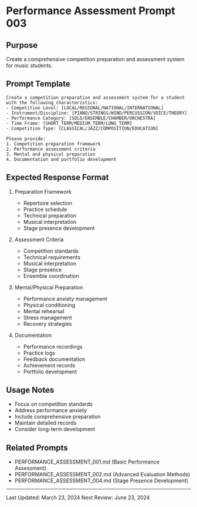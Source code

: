 # Performance Assessment Prompt 003

## Purpose
Create a comprehensive competition preparation and assessment system for music students.

## Prompt Template
```
Create a competition preparation and assessment system for a student with the following characteristics:
- Competition Level: [LOCAL/REGIONAL/NATIONAL/INTERNATIONAL]
- Instrument/Discipline: [PIANO/STRINGS/WIND/PERCUSSION/VOICE/THEORY]
- Performance Category: [SOLO/ENSEMBLE/CHAMBER/ORCHESTRA]
- Time Frame: [SHORT_TERM/MEDIUM_TERM/LONG_TERM]
- Competition Type: [CLASSICAL/JAZZ/COMPOSITION/EDUCATION]

Please provide:
1. Competition preparation framework
2. Performance assessment criteria
3. Mental and physical preparation
4. Documentation and portfolio development
```

## Expected Response Format
1. Preparation Framework
   - Repertoire selection
   - Practice schedule
   - Technical preparation
   - Musical interpretation
   - Stage presence development

2. Assessment Criteria
   - Competition standards
   - Technical requirements
   - Musical interpretation
   - Stage presence
   - Ensemble coordination

3. Mental/Physical Preparation
   - Performance anxiety management
   - Physical conditioning
   - Mental rehearsal
   - Stress management
   - Recovery strategies

4. Documentation
   - Performance recordings
   - Practice logs
   - Feedback documentation
   - Achievement records
   - Portfolio development

## Usage Notes
- Focus on competition standards
- Address performance anxiety
- Include comprehensive preparation
- Maintain detailed records
- Consider long-term development

## Related Prompts
- PERFORMANCE_ASSESSMENT_001.md (Basic Performance Assessment)
- PERFORMANCE_ASSESSMENT_002.md (Advanced Evaluation Methods)
- PERFORMANCE_ASSESSMENT_004.md (Stage Presence Development)

---
Last Updated: March 23, 2024
Next Review: June 23, 2024 